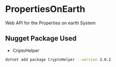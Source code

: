 # PropertiesOnEarth
Web API for the Properties on earth System

## Nugget Package Used

- CriptoHelper
```sh
dotnet add package CryptoHelper --version 3.0.2
```


